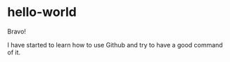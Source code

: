 # hello-world

Bravo! 

I have started to learn how to use Github and try to have a good command of it.
